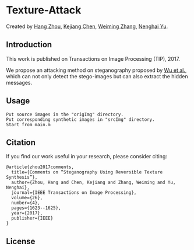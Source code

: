 # Texture-Attack
Created by [Hang Zhou](http://www.sfu.ca/~hza162/), [Kejiang Chen](http://home.ustc.edu.cn/~chenkj/), [Weiming Zhang](http://staff.ustc.edu.cn/~zhangwm/index.html), [Nenghai Yu](http://staff.ustc.edu.cn/~ynh/).

Introduction
--
This work is published on Transactions on Image Processing (TIP), 2017. 

We propose an attacking method on steganography proposed by [Wu et al.](https://ieeexplore.ieee.org/abstract/document/6957552/), which can not only detect the stego-images but can also extract the hidden messages. 


Usage
--


    Put source images in the "origImg" directory.
    Put corresponding synthetic images in "srcImg" directory.
    Start from main.m

Citation
--
If you find our work useful in your research, please consider citing:

    @article{zhou2017comments,
      title={Comments on “Steganography Using Reversible Texture Synthesis”},
      author={Zhou, Hang and Chen, Kejiang and Zhang, Weiming and Yu, Nenghai},
      journal={IEEE Transactions on Image Processing},
      volume={26},
      number={4},
      pages={1623--1625},
      year={2017},
      publisher={IEEE}
    }
    
License
--
